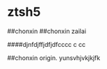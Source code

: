 # ztsh5

##chonxin
##chonxin zailai 


####djnfdjffjdfjdfcccc c cc

##chonxin origin.   yunsvhjvkjkjfk
